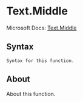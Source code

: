 ---
---

# Text.Middle

Microsoft Docs: [Text.Middle](https://docs.microsoft.com/en-us/powerquery-m/text-middle)

## Syntax

```powerquery-m
Syntax for this function.
```

## About

About this function.

